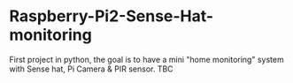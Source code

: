 # Raspberry-Pi2-Sense-Hat-monitoring
First project in python, the goal is to have a mini "home monitoring" system with Sense hat, Pi Camera &amp; PIR sensor. 
TBC
